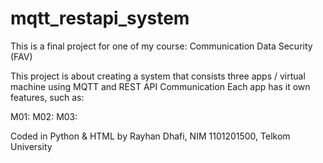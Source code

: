 # mqtt_restapi_system
This is a final project for one of my course: Communication Data Security (FAV)

This project is about creating a system that consists three apps / virtual machine using MQTT and REST API Communication
Each app has it own features, such as:

M01: 
M02:
M03:

Coded in Python & HTML by Rayhan Dhafi, NIM 1101201500, Telkom University
